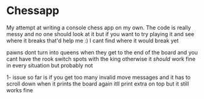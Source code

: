 # Chessapp
My attempt at writing a console chess app on my own. The code is really messy and no one should look at it but if you want to try playing it and see where it breaks that'd help me :) I cant find where it would break yet

pawns dont turn into queens when they get to the end of the board and you cant have the rook switch spots with the king otherwise it *should* work fine in every situation but probably not

1- issue so far is if you get too many invalid move messages and it has to scroll down when it prints the board again itll print extra on top but it still works fine
